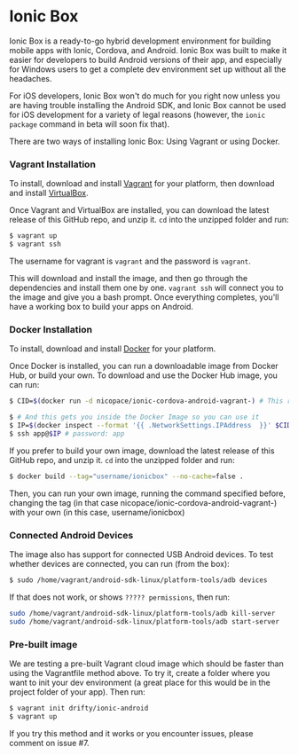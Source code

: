 Ionic Box
=============================

Ionic Box is a ready-to-go hybrid development environment for building mobile apps with Ionic, Cordova, and Android. Ionic Box was built to make it easier for developers to build Android versions of their app, and especially for Windows users to get a complete dev environment set up without all the headaches.

For iOS developers, Ionic Box won't do much for you right now unless you are having trouble installing the Android SDK, and Ionic Box cannot be used for iOS development for a variety of legal reasons (however, the `ionic package` command in beta will soon fix that).

There are two ways of installing Ionic Box: Using Vagrant or using Docker.

### Vagrant Installation

To install, download and install [Vagrant](https://www.vagrantup.com/downloads.html) for your platform, then download and install [VirtualBox](http://virtualbox.org/).

Once Vagrant and VirtualBox are installed, you can download the latest release of this GitHub repo, and unzip it. `cd` into the unzipped folder and run:

```bash
$ vagrant up
$ vagrant ssh
```

The username for vagrant is `vagrant` and the password is `vagrant`. 

This will download and install the image, and then go through the dependencies and install them one by one. `vagrant ssh` will connect you to the image and give you a bash prompt. Once everything completes, you'll have a working box to build your apps on Android.

### Docker Installation

To install, download and install [Docker](https://docker.com/) for your platform.

Once Docker is installed, you can run a downloadable image from Docker Hub, or build your own.
To download and use the Docker Hub image, you can run:

```bash
$ CID=$(docker run -d nicopace/ionic-cordova-android-vagrant-) # This runs the Docker Image

$ # And this gets you inside the Docker Image so you can use it
$ IP=$(docker inspect --format '{{ .NetworkSettings.IPAddress  }}' $CID)
$ ssh app@$IP # password: app
```

If you prefer to build your own image, download the latest release of this GitHub repo, and unzip it. `cd` into the unzipped folder and run:

```bash
$ docker build --tag="username/ionicbox" --no-cache=false .
```

Then, you can run your own image, running the command specified before, changing the tag (in that case nicopace/ionic-cordova-android-vagrant-) with your own (in this case, username/ionicbox)

### Connected Android Devices

The image also has support for connected USB Android devices. To test whether devices are connected, you can run (from the box):

```bash
$ sudo /home/vagrant/android-sdk-linux/platform-tools/adb devices
```

If that does not work, or shows `????? permissions`, then run:

```bash
sudo /home/vagrant/android-sdk-linux/platform-tools/adb kill-server
sudo /home/vagrant/android-sdk-linux/platform-tools/adb start-server
```

### Pre-built image

We are testing a pre-built Vagrant cloud image which should be faster than using the Vagrantfile method above. To try it, create a folder where you want to init your dev environment (a great place for this would be in the project folder of your app). Then run:

```bash
$ vagrant init drifty/ionic-android
$ vagrant up
```

If you try this method and it works or you encounter issues, please comment on issue #7.
